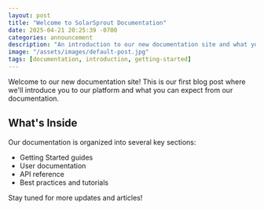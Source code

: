 ```yaml
---
layout: post
title: "Welcome to SolarSprout Documentation"
date: 2025-04-21 20:25:39 -0700
categories: announcement
description: "An introduction to our new documentation site and what you can expect from our platform."
image: "/assets/images/default-post.jpg"
tags: [documentation, introduction, getting-started]
---
```


Welcome to our new documentation site! This is our first blog post where we'll introduce you to our platform and what you can expect from our documentation.

## What's Inside

Our documentation is organized into several key sections:

- Getting Started guides
- User documentation
- API reference
- Best practices and tutorials

Stay tuned for more updates and articles!
